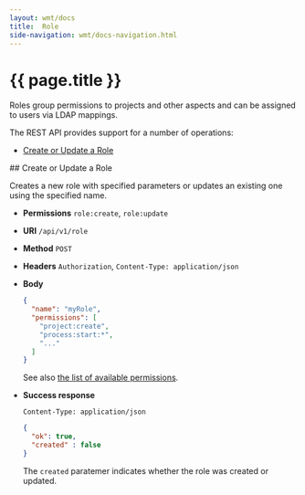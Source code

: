 ```yaml
---
layout: wmt/docs
title:  Role
side-navigation: wmt/docs-navigation.html
---
```


# {{ page.title }}

Roles group permissions to projects and other aspects and can be assigned to
users via LDAP mappings.

The REST API provides support for a number of operations:

- [Create or Update a Role](#create-role)

<a name="create-role"/>
## Create or Update a Role

Creates a new role with specified parameters or updates an existing one
using the specified name.

* **Permissions** `role:create`, `role:update`
* **URI** `/api/v1/role`
* **Method** `POST`
* **Headers** `Authorization`, `Content-Type: application/json`
* **Body**
    ```json
    {
      "name": "myRole",
      "permissions": [
        "project:create",
        "process:start:*",
        "..."
      ]
    }
    ```
    See also [the list of available permissions](../getting-started/security.html#permissions).
* **Success response**
    ```
    Content-Type: application/json
    ```

    ```json
    {
      "ok": true,
      "created" : false
    }
    ```

    The `created` paratemer indicates whether the role was created or updated.

